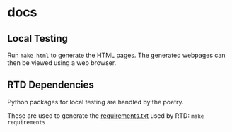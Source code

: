 # docs

## Local Testing

Run `make html` to generate the HTML pages.
The generated webpages can then be viewed using a web browser.

## RTD Dependencies

Python packages for local testing are handled by the poetry.

These are used to generate the [requirements.txt](./requirements.txt) used by RTD: `make requirements`
